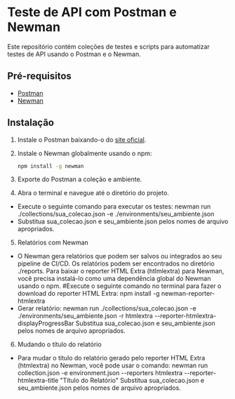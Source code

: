 # Teste de API com Postman e Newman

Este repositório contém coleções de testes e scripts para automatizar testes de API usando o Postman e o Newman.

## Pré-requisitos

- [Postman](https://www.postman.com/downloads/)
- [Newman](https://www.npmjs.com/package/newman)

## Instalação

1. Instale o Postman baixando-o do [site oficial](https://www.postman.com/downloads/).

2. Instale o Newman globalmente usando o npm:

   ```bash
   npm install -g newman

3. Exporte do Postman a coleção e ambiente.

4. Abra o terminal e navegue até o diretório do projeto.
- Execute o seguinte comando para executar os testes:
newman run ./collections/sua_colecao.json -e ./environments/seu_ambiente.json
- Substitua sua_colecao.json e seu_ambiente.json pelos nomes de arquivo apropriados.

5. Relatórios com Newman
- O Newman gera relatórios que podem ser salvos ou integrados ao seu pipeline de CI/CD. Os relatórios podem ser encontrados no diretório ./reports.
Para baixar o reporter HTML Extra (htlmlextra) para Newman, você precisa instalá-lo como uma dependência global do Newman usando o npm. 
#Execute o seguinte comando no terminal para fazer o download do reporter HTML Extra:
npm install -g newman-reporter-htmlextra
- Gerar relatório:
newman run ./collections/sua_colecao.json -e ./environments/seu_ambiente.json -r htmlextra --reporter-htmlextra-displayProgressBar
Substitua sua_colecao.json e seu_ambiente.json pelos nomes de arquivo apropriados.

6. Mudando o título do relatório
- Para mudar o título do relatório gerado pelo reporter HTML Extra (htmlextra) no Newman, você pode usar o comando:
newman run collection.json -e environment.json --reporters htmlextra --reporter-htmlextra-title "Título do Relatório"
Substitua sua_colecao.json e seu_ambiente.json pelos nomes de arquivo apropriados.











